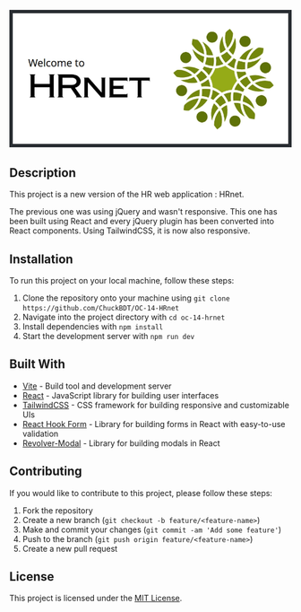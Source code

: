 ![Illustration](./Illustration.webp)

## Description

This project is a new version of the HR web application : HRnet.

The previous one was using jQuery and wasn't responsive. This one has been built using React and every jQuery plugin has been converted into React components. Using TailwindCSS, it is now also responsive.

## Installation

To run this project on your local machine, follow these steps:

1. Clone the repository onto your machine using `git clone https://github.com/ChuckBDT/OC-14-HRnet`
2. Navigate into the project directory with `cd oc-14-hrnet`
3. Install dependencies with `npm install`
4. Start the development server with `npm run dev`

## Built With

- [Vite](https://vitejs.dev/) - Build tool and development server
- [React](https://reactjs.org/) - JavaScript library for building user interfaces
- [TailwindCSS](https://tailwindcss.com/) - CSS framework for building responsive and customizable UIs
- [React Hook Form](https://react-hook-form.com/) - Library for building forms in React with easy-to-use validation
- [Revolver-Modal](https://www.npmjs.com/package/revolver-modal) - Library for building modals in React

## Contributing

If you would like to contribute to this project, please follow these steps:

1. Fork the repository
2. Create a new branch (`git checkout -b feature/<feature-name>`)
3. Make and commit your changes (`git commit -am 'Add some feature'`)
4. Push to the branch (`git push origin feature/<feature-name>`)
5. Create a new pull request

## License

This project is licensed under the [MIT License](LICENSE).

